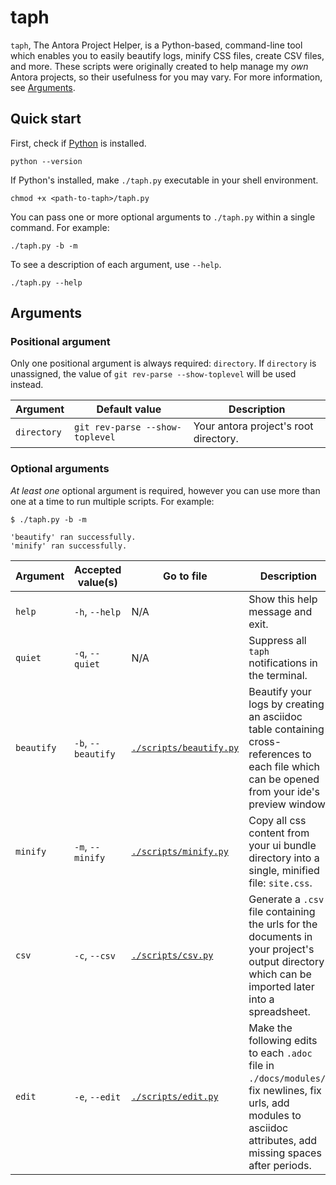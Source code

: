 # taph

`taph`, The Antora Project Helper, is a Python-based, command-line tool which enables you to easily beautify logs, minify CSS files, create CSV files, and more. These scripts were originally created to help manage my _own_ Antora projects, so their usefulness for you may vary. For more information, see [Arguments](#arguments).

## Quick start

First, check if [Python](https://www.python.org/downloads/) is installed.

```plaintext
python --version
```

If Python's installed, make `./taph.py` executable in your shell environment.

```shell
chmod +x <path-to-taph>/taph.py
```

You can pass one or more optional arguments to `./taph.py` within a single command. For example:

```shell
./taph.py -b -m
```

To see a description of each argument, use `--help`.

```shell
./taph.py --help
```

## Arguments

### Positional argument

Only one positional argument is always required: `directory`. If `directory` is unassigned, the value of `git rev-parse --show-toplevel` will be used instead.

| Argument    | Default value                   | Description                           |
|-------------|---------------------------------|---------------------------------------|
| `directory` | `git rev-parse --show-toplevel` | Your antora project's root directory. |

### Optional arguments

_At least one_ optional argument is required, however you can use more than one at a time to run multiple scripts. For example:

```shell
$ ./taph.py -b -m

'beautify' ran successfully.
'minify' ran successfully.
```

| Argument   | Accepted value(s)  | Go to file                                     | Description                                                                                                                                                       |
|------------|--------------------|------------------------------------------------|-------------------------------------------------------------------------------------------------------------------------------------------------------------------|
| `help`     | `-h`, `--help`     | N/A                                            | Show this help message and exit.                                                                                                                                  |
| `quiet`    | `-q`, `--quiet`    | N/A                                            | Suppress all `taph` notifications in the terminal.                                                                                                                |
| `beautify` | `-b`, `--beautify` | [`./scripts/beautify.py`](scripts/beautify.py) | Beautify your logs by creating an asciidoc table containing cross-references to each file which can be opened from your ide's preview window.                     |
| `minify`   | `-m`, `--minify`   | [`./scripts/minify.py`](scripts/minify.py)     | Copy all css content from your ui bundle directory into a single, minified file: `site.css`.                                                                      |
| `csv`      | `-c`, `--csv`      | [`./scripts/csv.py`](scripts/csv.py)           | Generate a `.csv` file containing the urls for the documents in your project's output directory which can be imported later into a spreadsheet.                   |
| `edit`     | `-e`, `--edit`     | [`./scripts/edit.py`](scripts/edit.py)         | Make the following edits to each `.adoc` file in `./docs/modules/`: fix newlines, fix urls, add modules to asciidoc attributes, add missing spaces after periods. |

